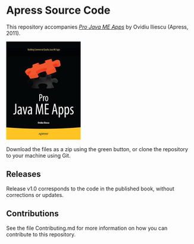 # Apress Source Code

This repository accompanies [*Pro Java ME Apps*](http://www.apress.com/9781430233275) by Ovidiu Iliescu (Apress, 2011).

![Cover image](9781430233275.jpg)

Download the files as a zip using the green button, or clone the repository to your machine using Git.

## Releases

Release v1.0 corresponds to the code in the published book, without corrections or updates.

## Contributions

See the file Contributing.md for more information on how you can contribute to this repository.
